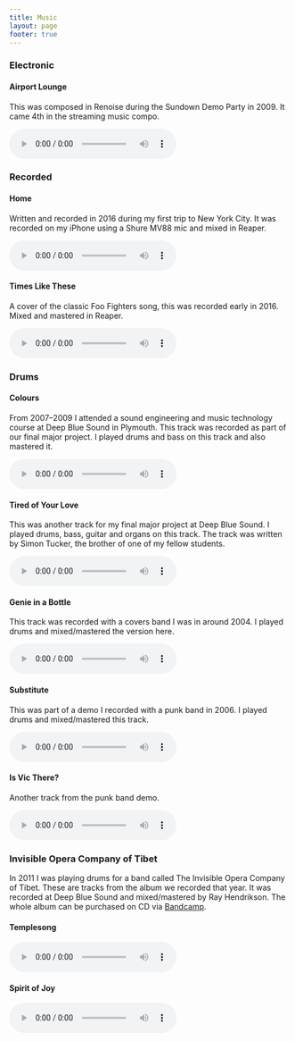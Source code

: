 ```yaml
---
title: Music
layout: page
footer: true
---
```


### Electronic

#### Airport Lounge

This was composed in Renoise during the Sundown Demo Party in 2009. It came 4th
in the streaming music compo.

<p><audio controls preload="metadata">
  <source
    src="https://f001.backblazeb2.com/file/danbarber-music/Airport+Lounge.opus"
    type="audio/ogg; codecs=opus">
  <source
    src="https://f001.backblazeb2.com/file/danbarber-music/Airport+Lounge.m4a"
    type="audio/mp4">
</audio></p>

### Recorded

#### Home

Written and recorded in 2016 during my first trip to New York City. It was
recorded on my iPhone using a Shure MV88 mic and mixed in Reaper.

<p><audio controls preload="metadata">
  <source
    src="https://f001.backblazeb2.com/file/danbarber-music/Home.opus"
    type="audio/ogg; codecs=opus">
  <source
    src="https://f001.backblazeb2.com/file/danbarber-music/Home.m4a"
    type="audio/mp4">
</audio></p>

#### Times Like These

A cover of the classic Foo Fighters song, this was recorded early in 2016. Mixed
and mastered in Reaper.

<p><audio controls preload="metadata">
  <source
    src="https://f001.backblazeb2.com/file/danbarber-music/Times Like These.opus"
    type="audio/ogg; codecs=opus">
  <source
    src="https://f001.backblazeb2.com/file/danbarber-music/Times Like These.m4a"
    type="audio/mp4">
</audio></p>

### Drums

#### Colours

From 2007–2009 I attended a sound engineering and music technology course at
Deep Blue Sound in Plymouth. This track was recorded as part of our final major
project. I played drums and bass on this track and also mastered it.

<p><audio controls preload="metadata">
  <source
    src="https://f001.backblazeb2.com/file/danbarber-music/Colours.opus"
    type="audio/ogg; codecs=opus">
  <source
    src="https://f001.backblazeb2.com/file/danbarber-music/Colours.m4a"
    type="audio/mp4">
</audio></p>

#### Tired of Your Love

This was another track for my final major project at Deep Blue Sound. I played
drums, bass, guitar and organs on this track. The track was written by Simon
Tucker, the brother of one of my fellow students.

<p><audio controls preload="metadata">
  <source
    src="https://f001.backblazeb2.com/file/danbarber-music/Tired Of Your Love.opus"
    type="audio/ogg; codecs=opus">
  <source
    src="https://f001.backblazeb2.com/file/danbarber-music/Tired Of Your Love.m4a"
    type="audio/mp4">
</audio></p>

#### Genie in a Bottle

This track was recorded with a covers band I was in around 2004. I played
drums and mixed/mastered the version here.

<p><audio controls preload="metadata">
  <source
    src="https://f001.backblazeb2.com/file/danbarber-music/genie_2007-07-01_mastered.opus"
    type="audio/ogg; codecs=opus">
  <source
    src="https://f001.backblazeb2.com/file/danbarber-music/genie_2007-07-01_mastered.m4a"
    type="audio/mp4">
</audio></p>

#### Substitute

This was part of a demo I recorded with a punk band in 2006. I played drums and
mixed/mastered this track.

<p><audio controls preload="metadata">
  <source
    src="https://f001.backblazeb2.com/file/danbarber-music/substitute_2007-06-23.opus"
    type="audio/ogg; codecs=opus">
  <source
    src="https://f001.backblazeb2.com/file/danbarber-music/substitute_2007-06-23.m4a"
    type="audio/mp4">
</audio></p>

#### Is Vic There?

Another track from the punk band demo.

<p><audio controls preload="metadata">
  <source
    src="https://f001.backblazeb2.com/file/danbarber-music/isvicthere_cdready.opus"
    type="audio/ogg; codecs=opus">
  <source
    src="https://f001.backblazeb2.com/file/danbarber-music/isvicthere_cdready.m4a"
    type="audio/mp4">
</audio></p>

### Invisible Opera Company of Tibet

In 2011 I was playing drums for a band called The Invisible Opera Company of
Tibet. These are tracks from the album we recorded that year. It was recorded at
Deep Blue Sound and mixed/mastered by Ray Hendrikson. The whole album can be
purchased on CD via
[Bandcamp](https://invisibleoperacompanyoftibet.bandcamp.com).

#### Templesong

<p><audio controls preload="metadata">
  <source
    src="https://f001.backblazeb2.com/file/danbarber-music/Templesong.opus"
    type="audio/ogg; codecs=opus">
  <source
    src="https://f001.backblazeb2.com/file/danbarber-music/Templesong.m4a"
    type="audio/mp4">
</audio></p>

#### Spirit of Joy

<p><audio controls preload="metadata">
  <source
    src="https://f001.backblazeb2.com/file/danbarber-music/Spirit of Joy.opus"
    type="audio/ogg; codecs=opus">
  <source
    src="https://f001.backblazeb2.com/file/danbarber-music/Spirit of Joy.m4a"
    type="audio/mp4">
</audio></p>
